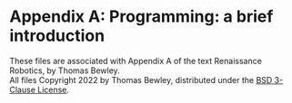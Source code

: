 # Appendix A: Programming: a brief introduction
These files are associated with Appendix A of the text Renaissance Robotics, by Thomas Bewley.<BR>
All files Copyright 2022 by Thomas Bewley, distributed under the <a href="https://github.com/tbewley/RR/blob/main/LICENSE">BSD 3-Clause License</a>.
